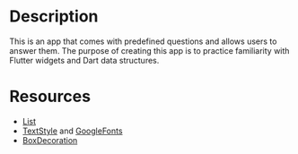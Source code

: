 # Description

This is an app that comes with predefined questions and allows users to answer them. The purpose of creating this app is to practice familiarity with Flutter widgets and Dart data structures.

# Resources

- [List](https://api.flutter.dev/flutter/dart-core/List-class.html)
- [TextStyle](https://api.flutter.dev/flutter/painting/TextStyle-class.html) and [GoogleFonts](https://pub.dev/packages/google_fonts)
- [BoxDecoration](https://api.flutter.dev/flutter/painting/BoxDecoration-class.html)